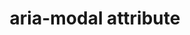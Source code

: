 ---
{
  "title": "aria-modal attribute",
  "description": "Indicates whether an element is modal when displayed. For more robust support, consider making the rest of the document [inert](https://github.com/WICG/inert) when an element has aria-modal=true.",
  "category": "aria",
  "keywords": [
    "aria-modal attribute"
  ],
  "last_test_date": "2019-08-13",
  "test_results_url": "https://a11ysupport.io/tech/aria/aria-modal_attribute",
  "stats": {
    "jaws": {
      "chrome": {
        "88": "a"
      },
      "ie": {
        "11": "a"
      },
      "firefox": {
        "85": "a"
      }
    },
    "narrator": {
      "edge": {
        "88": "u"
      }
    },
    "nvda": {
      "chrome": {
        "88": "y"
      },
      "firefox": {
        "85": "y"
      }
    },
    "orca": {
      "firefox": {
        "85": "a"
      }
    },
    "talkback": {
      "and_chr": {
        "88": "n"
      }
    },
    "vo_ios": {
      "ios_saf": {
        "14.3": "u"
      }
    },
    "vo_macos": {
      "safari": {
        "14.0.3": "a"
      }
    }
  },
  "links": {
    "JAWS issue": "https://github.com/FreedomScientific/VFO-standards-support/issues/179",
    "ARIA spec for aria-modal": "https://www.w3.org/TR/wai-aria-1.1/#aria-modal"
  }
}
---